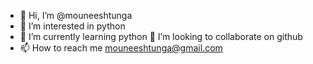 - 👋 Hi, I’m @mouneeshtunga
- 👀 I’m interested in python 
- 🌱 I’m currently learning python
💞️ I’m looking to collaborate on github
- 📫 How to reach me mouneeshtunga@gmail.com

<!---
mouneeshtunga/mouneeshtunga is a ✨ special ✨ repository because its `README.md` (this file) appears on your GitHub profile.
You can click the Preview link to take a look at your changes.
--->
